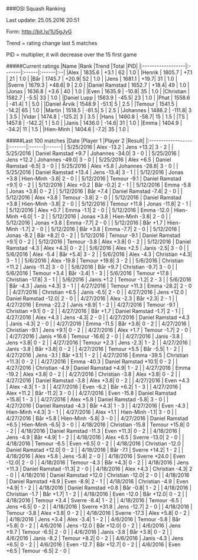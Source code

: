 ###OSI Squash Ranking

Last update: 25.05.2016 20:51

Form: http://bit.ly/1U5gJyG

Trend = rating change last 5 matches

PID = multiplier, it will decrease over the 15 first game

#####Current ratings
|Name              |Rank   |Trend |Total  |PID|
|:------------------|:-------|:------|:------|:--|
|Alex               | 1835.6 | +3.1 | 62 | 1.0 |
|Henrik             | 1805.7 | +7.1 | 21 | 1.0 |
|Bår                | 1745.7 | +20.9| 52 | 1.0 |
|Jens               | 1681.1 | +19.7| 31 | 1.0 |
|Sverre             | 1679.3 | +48.6| 9 | 2.0 |
|Daniel Ramstad     | 1652.7 | +18.4| 49 | 1.0 |
|Jonas              | 1636.8 | +3.6 | 40 | 1.0 |
|Even               | 1635.9 | -10.8| 35 | 1.0 |
|Christian          | 1582.7 | -5.5| 33 | 1.0 |
|Daniel Lupp        | 1563.9 | -45.5| 23 | 1.0 |
|Phat               | 1558.6 | -41.4| 1 | 5.0 |
|Daniel Årvik       | 1548.9 | -51.1| 5 | 2.5 |
|Temour             | 1541.5 | -14.2| 65 | 1.0 |
|Martin             | 1518.5 | -81.5| 5 | 2.5 |
|Johannes           | 1488.2 | -111.8| 3 | 3.5 |
|Vidar              | 1474.8 | -125.2| 3 | 3.5 |
|Hans               | 1460.8 | -58.7| 15 | 1.5 |
|TS                 | 1457.8 | -142.2| 1 | 5.0 |
|Janis              | 1436.0 | -14.6| 31 | 1.0 |
|Emma               | 1404.9 | -34.2| 11 | 1.5 |
|Hien-Minh          | 1404.6 | -7.2| 35 | 1.0 |

#####Last 100 matches
|Date              |Player 1   |Player 2 |Result| 
|:------------------|:-------|:------|:------|
| 5/25/2016 | Alex -13.2 | Jens +13.2| 3 - 2 |
| 5/25/2016 | Daniel Ramstad +9.7 | Johannes -34.0| 3 - 0 |
| 5/25/2016 | Jens +12.2 | Johannes -49.0| 3 - 0 |
| 5/25/2016 | Alex +6.5 | Daniel Ramstad -6.5| 3 - 0 |
| 5/25/2016 | Alex +5.8 | Johannes -28.8| 3 - 0 |
| 5/25/2016 | Daniel Ramstad +13.4 | Jens -13.4| 3 - 1 |
| 5/12/2016 | Jonas +3.8 | Hien-Minh -3.8| 2 - 0 |
| 5/12/2016 | Temour -9.1 | Daniel Ramstad +9.1| 0 - 2 |
| 5/12/2016 | Alex +0.2 | Bår -0.2| 2 - 1 |
| 5/12/2016 | Emma -5.8 | Jonas +3.8| 0 - 2 |
| 5/12/2016 | Bår +7.4 | Daniel Ramstad -7.4| 2 - 0 |
| 5/12/2016 | Alex +3.8 | Temour -3.8| 2 - 0 |
| 5/12/2016 | Daniel Ramstad +3.8 | Hien-Minh -3.8| 2 - 0 |
| 5/12/2016 | Temour +11.8 | Jonas -11.8| 2 - 1 |
| 5/12/2016 | Alex +0.7 | Emma -1.1| 2 - 0 |
| 5/12/2016 | Emma -12.0 | Hien-Minh +6.0| 1 - 2 |
| 5/12/2016 | Jonas +3.8 | Hien-Minh -3.8| 2 - 0 |
| 5/12/2016 | Jonas +3.8 | Emma -7.7| 2 - 0 |
| 5/12/2016 | Bår +1.7 | Hien-Minh -1.7| 2 - 0 |
| 5/12/2016 | Bår +3.8 | Emma -7.7| 2 - 0 |
| 5/12/2016 | Jonas -8.2 | Bår +8.2| 0 - 2 |
| 5/12/2016 | Temour -9.1 | Daniel Ramstad +9.1| 0 - 2 |
| 5/12/2016 | Temour -3.8 | Alex +3.8| 0 - 2 |
| 5/12/2016 | Daniel Ramstad -4.3 | Alex +4.3| 0 - 2 |
| 5/6/2016 | Alex +2.5 | Janis -2.5| 3 - 0 |
| 5/6/2016 | Alex -5.4 | Bår +5.4| 3 - 2 |
| 5/6/2016 | Alex -4.3 | Christian +4.3| 3 - 1 |
| 5/6/2016 | Alex -19.8 | Temour +19.8| 3 - 2 |
| 5/6/2016 | Christian +11.2 | Janis -11.2| 3 - 0 |
| 5/6/2016 | Bår +9.7 | Christian -9.7| 3 - 0 |
| 5/6/2016 | Temour +3.4 | Bår -3.4| 1 - 3 |
| 5/6/2016 | Temour +17.8 | Christian -17.8| 3 - 1 |
| 5/6/2016 | Janis +1.2 | Temour -1.2| 2 - 3 |
| 5/6/2016 | Bår -4.3 | Janis +4.3| 3 - 1 |
| 4/27/2016 | Temour +11.3 | Emma -28.2| 2 - 0 |
| 4/27/2016 | Christian +6.5 | Janis -6.5| 2 - 0 |
| 4/27/2016 | Jens +12.0 | Daniel Ramstad -12.0| 2 - 0 |
| 4/27/2016 | Alex -2.3 | Bår +2.3| 2 - 1 |
| 4/27/2016 | Emma -22.2 | Janis +8.9| 1 - 2 |
| 4/27/2016 | Temour -9.1 | Christian +9.1| 0 - 2 |
| 4/27/2016 | Bår +1.7 | Daniel Ramstad -1.7| 2 - 1 |
| 4/27/2016 | Alex +4.3 | Jens -4.3| 2 - 0 |
| 4/27/2016 | Daniel Ramstad +4.3 | Janis -4.3| 2 - 0 |
| 4/27/2016 | Emma -11.5 | Bår +3.8| 0 - 2 |
| 4/27/2016 | Christian -9.1 | Jens +9.1| 0 - 2 |
| 4/27/2016 | Alex +1.7 | Temour -1.7| 2 - 0 |
| 4/27/2016 | Janis +16.6 | Temour -16.6| 2 - 0 |
| 4/27/2016 | Janis -3.8 | Jens +3.8| 0 - 2 |
| 4/27/2016 | Temour +2.3 | Jens -2.3| 1 - 2 |
| 4/27/2016 | Janis -3.8 | Bår +3.8| 0 - 2 |
| 4/27/2016 | Temour +5.5 | Bår -5.5| 1 - 2 |
| 4/27/2016 | Jens -3.1 | Bår +3.1| 1 - 2 |
| 4/27/2016 | Emma -39.5 | Christian +11.3| 0 - 2 |
| 4/27/2016 | Emma -40.3 | Daniel Ramstad +10.1| 0 - 2 |
| 4/27/2016 | Christian -4.9 | Daniel Ramstad +4.9| 1 - 2 |
| 4/27/2016 | Emma -19.2 | Alex +3.8| 0 - 2 |
| 4/27/2016 | Christian -3.8 | Alex +3.8| 0 - 2 |
| 4/27/2016 | Daniel Ramstad -3.8 | Alex +3.8| 0 - 2 |
| 4/27/2016 | Even +4.3 | Alex -4.3| 1 - 3 |
| 4/27/2016 | Even -6.2 | Bår +6.2| 1 - 3 |
| 4/27/2016 | Alex +11.2 | Bår -11.2| 3 - 0 |
| 4/27/2016 | Even -15.8 | Daniel Ramstad +15.8| 1 - 3 |
| 4/27/2016 | Alex +5.8 | Daniel Ramstad -5.8| 3 - 0 |
| 4/27/2016 | Daniel Ramstad -4.3 | Bår +4.3| 1 - 3 |
| 4/27/2016 | Even -4.3 | Hien-Minh +4.3| 3 - 1 |
| 4/27/2016 | Alex +1.1 | Hien-Minh -1.1| 3 - 0 |
| 4/27/2016 | Bår +5.8 | Hien-Minh -5.8| 3 - 0 |
| 4/27/2016 | Daniel Ramstad +6.5 | Hien-Minh -6.5| 3 - 0 |
| 4/18/2016 | Christian -15.8 | Temour +15.8| 0 - 2 |
| 4/18/2016 | Daniel Ramstad -11.3 | Even +11.3| 0 - 2 |
| 4/18/2016 | Jens -4.9 | Bår +4.9| 1 - 2 |
| 4/18/2016 | Alex +6.5 | Sverre -13.0| 2 - 0 |
| 4/18/2016 | Temour -6.5 | Even +6.5| 0 - 2 |
| 4/18/2016 | Christian -12.0 | Daniel Ramstad +12.0| 0 - 2 |
| 4/18/2016 | Bår -7.1 | Sverre +14.2| 1 - 2 |
| 4/18/2016 | Alex +5.8 | Jens -5.8| 2 - 0 |
| 4/18/2016 | Sverre +24.0 | Even -12.0| 2 - 0 |
| 4/18/2016 | Temour -4.3 | Bår +4.3| 0 - 2 |
| 4/18/2016 | Jens +11.3 | Daniel Ramstad -11.3| 2 - 0 |
| 4/18/2016 | Alex +4.3 | Christian -4.3| 2 - 0 |
| 4/18/2016 | Daniel Ramstad +12.0 | Christian -12.0| 2 - 0 |
| 4/18/2016 | Daniel Ramstad +8.9 | Even -8.9| 2 - 1 |
| 4/18/2016 | Christian -4.9 | Even +4.9| 1 - 2 |
| 4/18/2016 | Daniel Ramstad +0.8 | Bår -0.8| 1 - 2 |
| 4/18/2016 | Christian -1.7 | Bår +1.7| 1 - 2 |
| 4/18/2016 | Even -12.0 | Bår +12.0| 0 - 2 |
| 4/18/2016 | Temour +3.4 | Sverre -8.4| 1 - 2 |
| 4/18/2016 | Temour -6.5 | Jens +6.5| 0 - 2 |
| 4/18/2016 | Sverre +31.8 | Jens -12.7| 2 - 0 |
| 4/18/2016 | Temour -3.8 | Alex +3.8| 0 - 2 |
| 4/18/2016 | Sverre -17.3 | Alex +5.8| 0 - 2 |
| 4/18/2016 | Jens +3.4 | Alex -3.4| 1 - 2 |
| 4/6/2016 | Temour -5.8 | Bår +5.8| 0 - 2 |
| 4/6/2016 | Jens -12.0 | Bår +12.0| 0 - 2 |
| 4/6/2016 | Jens +9.7 | Temour -6.5| 2 - 0 |
| 4/6/2016 | Janis -3.8 | Bår +3.8| 0 - 2 |
| 4/6/2016 | Janis -8.2 | Temour +8.2| 0 - 2 |
| 4/6/2016 | Janis -4.3 | Jens +6.5| 0 - 2 |
| 4/6/2016 | Even -12.7 | Bår +12.7| 0 - 2 |
| 4/6/2016 | Even +6.5 | Temour -6.5| 2 - 0 |

